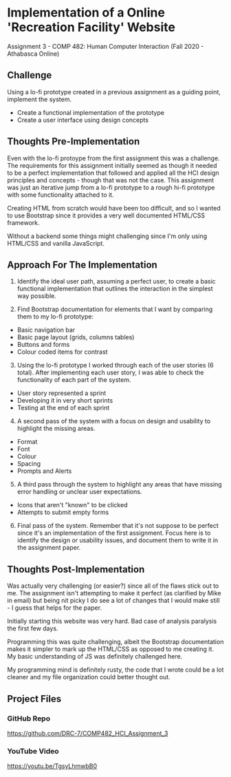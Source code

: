 # Implementation of a Online 'Recreation Facility' Website
Assignment 3 - COMP 482: Human Computer Interaction (Fall 2020 - Athabasca Online)

## Challenge
Using a lo-fi prototype created in a previous assignment as a guiding point, implement the system.

- Create a functional implementation of the prototype
- Create a user interface using design concepts

## Thoughts Pre-Implementation
Even with the lo-fi protoype from the first assignment this was a challenge. The requirements for this assignment initially seemed as though it needed to be a perfect implementation that followed and applied all the HCI design principles and concepts - though that was not the case. This assignment was just an iterative jump from a lo-fi prototype to a rough hi-fi prototype with some functionality attached to it.

Creating HTML from scratch would have been too difficult, and so I wanted to use Bootstrap since it provides a very well documented HTML/CSS framework.

Without a backend some things might challenging since I'm only using HTML/CSS and vanilla JavaScript.

## Approach For The Implementation

1. Identify the ideal user path, assuming a perfect user, to create a basic functional implementation that outlines the interaction in the simplest way possible.

1. Find Bootstrap documentation for elements that I want by comparing them to my lo-fi prototype:
  - Basic navigation bar
  - Basic page layout (grids, columns tables)
  - Buttons and forms
  - Colour coded items for contrast

3. Using the lo-fi prototype I worked through each of the user stories (6 total). After implementing each user story, I was able to check the functionality of each part of the system. 
  - User story represented a sprint
  - Developing it in very short sprints
  - Testing at the end of each sprint

4. A second pass of the system with a focus on design and usability to highlight the missing areas.
  - Format
  - Font
  - Colour 
  - Spacing
  - Prompts and Alerts

5. A third pass through the system to highlight any areas that have missing error handling or unclear user expectations.
  - Icons that aren't "known" to be clicked
  - Attempts to submit empty forms

6. Final pass of the system. Remember that it's not suppose to be perfect since it's an implementation of the first assignment. Focus here is to identify the design or usability issues, and document them to write it in the assignment paper.

## Thoughts Post-Implementation
Was actually very challenging (or easier?) since all of the flaws stick out to me. The assignment isn't attempting to make it perfect (as clarified by Mike in email) but being nit picky I do see a lot of changes that I would make still - I guess that helps for the paper.

Initially starting this website was very hard. Bad case of analysis paralysis the first few days.

Programming this was quite challenging, albeit the Bootstrap documentation makes it simpler to mark up the HTML/CSS as opposed to me creating it. My basic understanding of JS was definitely challenged here.

My programming mind is definitely rusty, the code that I wrote could be a lot cleaner and my file organization could better thought out.

## Project Files
### GitHub Repo
https://github.com/DRC-7/COMP482_HCI_Assignment_3
### YouTube Video
https://youtu.be/TgsyLhmwbB0 

